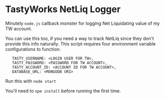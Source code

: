 # TastyWorks NetLiq Logger
 
 Minutely `node.js` callback monster for logging Net Liquidating value of my TW account. 

 You can use this too, if you need a way to track NetLiq since they don't provide this info naturally. This script requires four environment variable configurations to function:

 ```
    TASTY_USERNAME: <LOGIN USER FOR TW>,
    TASTY_PASSWORD: <PASSWORD FOR TW ACCOUNT>,
    TASTY_ACCOUNT_ID: <ACCOUNT ID FOR TW ACCOUNT>,
    DATABASE_URL: <MONGODB URI>
 ```

 Run this with `node start`

 You'll need to `npm install` before running the first time.